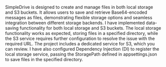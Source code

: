 SimpleDrive is designed to create and manage files in both local storage and S3 buckets. It allows users to save and retrieve Base64-encoded messages as files, demonstrating flexible storage options and seamless integration between different storage backends.
I have implemented data-saving functionality for both local storage and S3 buckets. The local storage functionality works as expected, storing files in a specified directory, while the S3 service requires further configuration to resolve the issue with the required URL.
The project includes a dedicated service for S3, which you can review. I have also configured Dependency Injection (DI) to register the local storage service, passing the StoragePath defined in appsettings.json to save files in the specified directory.
